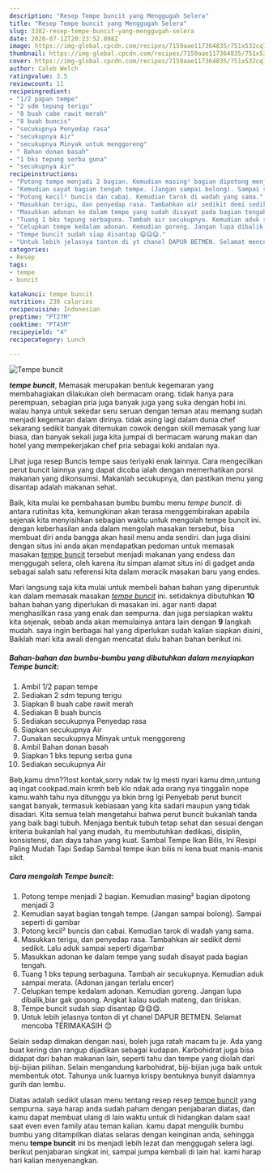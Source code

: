 ```yaml
---
description: "Resep Tempe buncit yang Menggugah Selera"
title: "Resep Tempe buncit yang Menggugah Selera"
slug: 3382-resep-tempe-buncit-yang-menggugah-selera
date: 2020-07-12T20:23:52.898Z
image: https://img-global.cpcdn.com/recipes/7159aae117364835/751x532cq70/tempe-buncit-foto-resep-utama.jpg
thumbnail: https://img-global.cpcdn.com/recipes/7159aae117364835/751x532cq70/tempe-buncit-foto-resep-utama.jpg
cover: https://img-global.cpcdn.com/recipes/7159aae117364835/751x532cq70/tempe-buncit-foto-resep-utama.jpg
author: Caleb Welch
ratingvalue: 3.5
reviewcount: 11
recipeingredient:
- "1/2 papan tempe"
- "2 sdm tepung terigu"
- "8 buah cabe rawit merah"
- "8 buah buncis"
- "secukupnya Penyedap rasa"
- "secukupnya Air"
- "secukupnya Minyak untuk menggoreng"
- " Bahan donan basah"
- "1 bks tepung serba guna"
- "secukupnya Air"
recipeinstructions:
- "Potong tempe menjadi 2 bagian. Kemudian masing² bagian dipotong menjadi 3"
- "Kemudian sayat bagian tengah tempe. (Jangan sampai bolong). Sampai seperti di gambar"
- "Potong kecil² buncis dan cabai. Kemudian tarok di wadah yang sama."
- "Masukkan terigu, dan penyedap rasa. Tambahkan air sedikit demi sedikit. Lalu aduk sampai seperti digambar"
- "Masukkan adonan ke dalam tempe yang sudah disayat pada bagian tengah."
- "Tuang 1 bks tepung serbaguna. Tambah air secukupnya. Kemudian aduk sampai merata. (Adonan jangan terlalu encer)"
- "Celupkan tempe kedalam adonan. Kemudian goreng. Jangan lupa dibalik,biar gak gosong. Angkat kalau sudah mateng, dan tiriskan."
- "Tempe buncit sudah siap disantap 😋😋😋."
- "Untuk lebih jelasnya tonton di yt chanel DAPUR BETMEN. Selamat mencoba TERIMAKASIH 😊"
categories:
- Resep
tags:
- tempe
- buncit

katakunci: tempe buncit 
nutrition: 239 calories
recipecuisine: Indonesian
preptime: "PT27M"
cooktime: "PT45M"
recipeyield: "4"
recipecategory: Lunch

---
```



![Tempe buncit](https://img-global.cpcdn.com/recipes/7159aae117364835/751x532cq70/tempe-buncit-foto-resep-utama.jpg)

<b><i>tempe buncit</i></b>, Memasak merupakan bentuk kegemaran yang membahagiakan dilakukan oleh bermacam orang. tidak hanya para perempuan, sebagian pria juga banyak juga yang suka dengan hobi ini. walau hanya untuk sekedar seru seruan dengan teman atau memang sudah menjadi kegemaran dalam dirinya. tidak asing lagi dalam dunia chef sekarang sedikit banyak ditemukan cowok dengan skill memasak yang luar biasa, dan banyak sekali juga kita jumpai di bermacam warung makan dan hotel yang mempekerjakan chef pria sebagai koki andalan nya.

Lihat juga resep Buncis tempe saus teriyaki enak lainnya. Cara mengecilkan perut buncit lainnya yang dapat dicoba ialah dengan memerhatikan porsi makanan yang dikonsumsi. Makanlah secukupnya, dan pastikan menu yang disantap adalah makanan sehat.

Baik, kita mulai ke pembahasan bumbu bumbu menu <i>tempe buncit</i>. di antara rutinitas kita, kemungkinan akan terasa menggembirakan apabila sejenak kita menyisihkan sebagian waktu untuk mengolah tempe buncit ini. dengan keberhasilan anda dalam mengolah masakan tersebut, bisa membuat diri anda bangga akan hasil menu anda sendiri. dan juga disini dengan situs ini anda akan mendapatkan pedoman untuk memasak masakan <u>tempe buncit</u> tersebut menjadi makanan yang endess dan menggugah selera, oleh karena itu simpan alamat situs ini di gadget anda sebagai salah satu referensi kita dalam meracik masakan baru yang endes.


Mari langsung saja kita mulai untuk membeli bahan bahan yang diperuntuk kan dalam memasak masakan <u><i>tempe buncit</i></u> ini. setidaknya dibutuhkan <b>10</b> bahan bahan yang diperlukan di masakan ini. agar nanti dapat menghasilkan rasa yang enak dan sempurna. dan juga persiapkan waktu kita sejenak, sebab anda akan memulainya antara lain dengan <b>9</b> langkah mudah. saya ingin berbagai hal yang diperlukan sudah kalian siapkan disini, Baiklah mari kita awali dengan mencatat dulu bahan bahan berikut ini.

<!--inarticleads1-->

##### Bahan-bahan dan bumbu-bumbu yang dibutuhkan dalam menyiapkan Tempe buncit:

1. Ambil 1/2 papan tempe
1. Sediakan 2 sdm tepung terigu
1. Siapkan 8 buah cabe rawit merah
1. Sediakan 8 buah buncis
1. Sediakan secukupnya Penyedap rasa
1. Siapkan secukupnya Air
1. Gunakan secukupnya Minyak untuk menggoreng
1. Ambil  Bahan donan basah
1. Siapkan 1 bks tepung serba guna
1. Sediakan secukupnya Air


Beb,kamu dmn??lost kontak,sorry ndak tw lg mesti nyari kamu dmn,untung aq ingat cookpad.main krmh beb klo ndak ada orang nya tinggalin nope kamu.wahh tahu nya ditunggu ya bkin brng lgi Penyebab perut buncit sangat banyak, termasuk kebiasaan yang kita sadari maupun yang tidak disadari. Kita semua telah mengetahui bahwa perut buncit bukanlah tanda yang baik bagi tubuh. Menjaga bentuk tubuh tetap sehat dan sesuai dengan kriteria bukanlah hal yang mudah, itu membutuhkan dedikasi, disiplin, konsistensi, dan daya tahan yang kuat. Sambal Tempe Ikan Bilis, Ini Resipi Paling Mudah Tapi Sedap Sambal tempe ikan bilis ni kena buat manis-manis sikit. 

<!--inarticleads2-->

##### Cara mengolah Tempe buncit:

1. Potong tempe menjadi 2 bagian. Kemudian masing² bagian dipotong menjadi 3
1. Kemudian sayat bagian tengah tempe. (Jangan sampai bolong). Sampai seperti di gambar
1. Potong kecil² buncis dan cabai. Kemudian tarok di wadah yang sama.
1. Masukkan terigu, dan penyedap rasa. Tambahkan air sedikit demi sedikit. Lalu aduk sampai seperti digambar
1. Masukkan adonan ke dalam tempe yang sudah disayat pada bagian tengah.
1. Tuang 1 bks tepung serbaguna. Tambah air secukupnya. Kemudian aduk sampai merata. (Adonan jangan terlalu encer)
1. Celupkan tempe kedalam adonan. Kemudian goreng. Jangan lupa dibalik,biar gak gosong. Angkat kalau sudah mateng, dan tiriskan.
1. Tempe buncit sudah siap disantap 😋😋😋.
1. Untuk lebih jelasnya tonton di yt chanel DAPUR BETMEN. Selamat mencoba TERIMAKASIH 😊


Selain sedap dimakan dengan nasi, boleh juga ratah macam tu je. Ada yang buat kering dan rangup dijadikan sebagai kudapan. Karbohidrat juga bisa didapat dari bahan makanan lain, seperti tahu dan tempe yang diolah dari biji-bijian pilihan. Selain mengandung karbohidrat, biji-bijian juga baik untuk membentuk otot. Tahunya unik luarnya krispy bentuknya bunyit dalamnya gurih dan lembu. 

Diatas adalah sedikit ulasan menu tentang resep resep <u>tempe buncit</u> yang sempurna. saya harap anda sudah paham dengan penjabaran diatas, dan kamu dapat membuat ulang di lain waktu untuk di hidangkan dalam saat saat even even family atau teman kalian. kamu dapat mengulik bumbu bumbu yang ditampilkan diatas selaras dengan keinginan anda, sehingga menu <b>tempe buncit</b> ini bs menjadi lebih lezat dan menggugah selera lagi. berikut penjabaran singkat ini, sampai jumpa kembali di lain hal. kami harap hari kalian menyenangkan.
